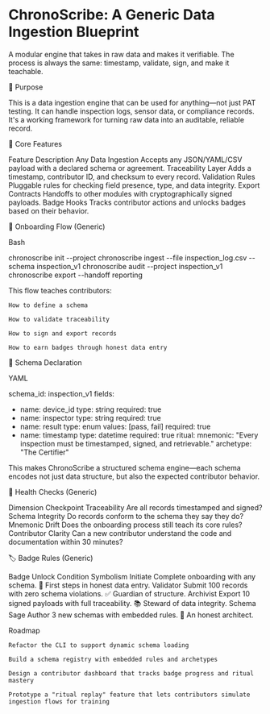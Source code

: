 # ChronoScribe: A Generic Data Ingestion Blueprint

A modular engine that takes in raw data and makes it verifiable. The process is always the same: timestamp, validate, sign, and make it teachable.

🧠 Purpose

This is a data ingestion engine that can be used for anything—not just PAT testing. It can handle inspection logs, sensor data, or compliance records. It's a working framework for turning raw data into an auditable, reliable record.

🧩 Core Features

Feature	Description
Any Data Ingestion	Accepts any JSON/YAML/CSV payload with a declared schema or agreement.
Traceability Layer	Adds a timestamp, contributor ID, and checksum to every record.
Validation Rules	Pluggable rules for checking field presence, type, and data integrity.
Export Contracts	Handoffs to other modules with cryptographically signed payloads.
Badge Hooks	Tracks contributor actions and unlocks badges based on their behavior.

🧪 Onboarding Flow (Generic)

Bash

chronoscribe init --project
chronoscribe ingest --file inspection_log.csv --schema inspection_v1
chronoscribe audit --project inspection_v1
chronoscribe export --handoff reporting

This flow teaches contributors:

    How to define a schema

    How to validate traceability

    How to sign and export records

    How to earn badges through honest data entry

🧬 Schema Declaration

YAML

schema_id: inspection_v1
fields:
  - name: device_id
    type: string
    required: true
  - name: inspector
    type: string
    required: true
  - name: result
    type: enum
    values: [pass, fail]
    required: true
  - name: timestamp
    type: datetime
    required: true
ritual:
  mnemonic: "Every inspection must be timestamped, signed, and retrievable."
  archetype: "The Certifier"

This makes ChronoScribe a structured schema engine—each schema encodes not just data structure, but also the expected contributor behavior.

🧠 Health Checks (Generic)

Dimension	Checkpoint
Traceability	Are all records timestamped and signed?
Schema Integrity	Do records conform to the schema they say they do?
Mnemonic Drift	Does the onboarding process still teach its core rules?
Contributor Clarity	Can a new contributor understand the code and documentation within 30 minutes?

🏷 Badge Rules (Generic)

Badge	Unlock Condition	Symbolism
Initiate	Complete onboarding with any schema.	🧭 First steps in honest data entry.
Validator	Submit 100 records with zero schema violations.	✅ Guardian of structure.
Archivist	Export 10 signed payloads with full traceability.	📚 Steward of data integrity.
Schema Sage	Author 3 new schemas with embedded rules.	🧠 An honest architect.

Roadmap

    Refactor the CLI to support dynamic schema loading

    Build a schema registry with embedded rules and archetypes

    Design a contributor dashboard that tracks badge progress and ritual mastery

    Prototype a "ritual replay" feature that lets contributors simulate ingestion flows for training
